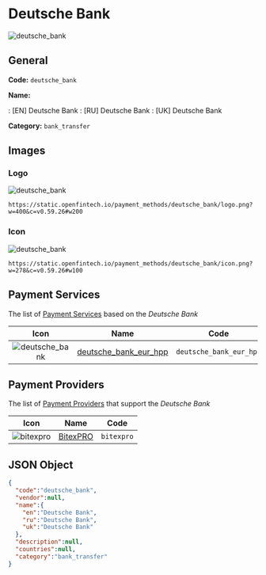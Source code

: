 
# Deutsche Bank 
![deutsche_bank](https://static.openfintech.io/payment_methods/deutsche_bank/logo.png?w=400&c=v0.59.26#w200)  

## General 
**Code:** `deutsche_bank` 
 
**Name:** 
 
:	[EN] Deutsche Bank 
:	[RU] Deutsche Bank 
:	[UK] Deutsche Bank 
 
**Category:** `bank_transfer` 
 

## Images 

### Logo 
![deutsche_bank](https://static.openfintech.io/payment_methods/deutsche_bank/logo.png?w=400&c=v0.59.26#w200)  

```
https://static.openfintech.io/payment_methods/deutsche_bank/logo.png?w=400&c=v0.59.26#w200
```  

### Icon 
![deutsche_bank](https://static.openfintech.io/payment_methods/deutsche_bank/icon.png?w=278&c=v0.59.26#w100)  

```
https://static.openfintech.io/payment_methods/deutsche_bank/icon.png?w=278&c=v0.59.26#w100
```  

## Payment Services 
 
The list of [Payment Services](/payment-services/) based on the _Deutsche Bank_ 

|Icon|Name|Code| 
|:---:|:---:|:---:| 
|![deutsche_bank](https://static.openfintech.io/payment_methods/deutsche_bank/icon.png?w=278&c=v0.59.26#w100) |[deutsche_bank_eur_hpp](/payment-services/deutsche_bank_eur_hpp/)|`deutsche_bank_eur_hpp`| 
 

## Payment Providers 
 
The list of [Payment Providers](/payment-providers/) that support the _Deutsche Bank_ 

|Icon|Name|Code| 
|:---:|:---:|:---:| 
|![bitexpro](https://static.openfintech.io/payment_providers/bitexpro/icon.png?w=278&c=v0.59.26#w100) |[BitexPRO](/payment-providers/bitexpro/)|`bitexpro`| 
 

## JSON Object 

```json
{
  "code":"deutsche_bank",
  "vendor":null,
  "name":{
    "en":"Deutsche Bank",
    "ru":"Deutsche Bank",
    "uk":"Deutsche Bank"
  },
  "description":null,
  "countries":null,
  "category":"bank_transfer"
}
```  
